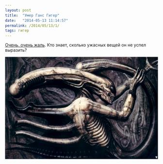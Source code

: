 ```yaml
---
layout: post
title:  "Умер Ганс Гигер"
date:   "2014-05-13 11:14:57"
permalink: /2014/05/13/1/
tags: гигер
---
```


[Очень, очень жаль](http://rufabula.com/news/2014/05/13/giger).
Кто знает, сколько ужасных вещей он не успел выразить?

![giger](/assets/static/giger.png)
